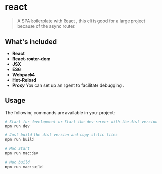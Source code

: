 # react

> A SPA boilerplate with React , this cli is good for a large project because of the async router.


## What's included
 - **React**
 - **React-router-dom**
 - **JSX**
 - **ES6**
 - **Webpack4**
 - **Hot-Reload**
 - **Proxy** You can set up an agent to facilitate debugging .

## Usage

The following commands are available in your project:
```bash
# Start for development or Start the dev-server with the dist version
npm run dev

# Just build the dist version and copy static files
npm run build

# Mac Start
npm run mac:dev

# Mac build
npm run mac:build
```
